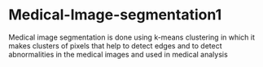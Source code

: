 # Medical-Image-segmentation1
Medical image segmentation is done using  k-means clustering in which it makes clusters of pixels that help to detect edges and to detect abnormalities in the medical images and used in medical analysis 

